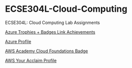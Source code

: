 # ECSE304L-Cloud-Computing
ECSE304L: Cloud Computing Lab Assignments

[Azure Trophies + Badges Link Achievements](https://docs.microsoft.com/en-us/users/tanvipenumudy-6586/achievements)

[Azure Profile](https://docs.microsoft.com/en-us/users/tanvipenumudy-6586/)

[AWS Academy Cloud Foundations Badge](https://www.youracclaim.com/badges/c5611695-99cd-40e8-9142-903381218c9d)

[AWS Your Acclaim Profile](https://www.youracclaim.com/users/tanvi-penumudy/badges)

